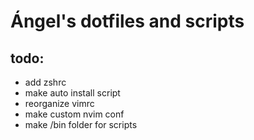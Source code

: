 # Ángel's dotfiles and scripts

## todo:

* add zshrc
* make auto install script
* reorganize vimrc
* make custom nvim conf
* make /bin folder for scripts
